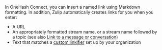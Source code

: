 In OneHash Connect, you can insert a named link using Markdown formatting. In addition, Zulip
automatically creates links for you when you enter:

- A URL
- An appropriately formatted stream name, or a stream name followed by a topic
  (see also [Link to a message or
  conversation](/help/link-to-a-message-or-conversation))
- Text that matches a [custom linkifier](/help/add-a-custom-linkifier) set up by your organization
